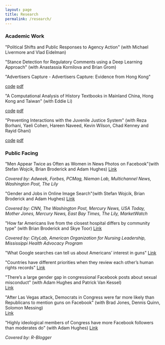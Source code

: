 ```yaml
---
layout: page
title: Research
permalink: /research/
---
```




### Academic Work

"Political Shifts and Public Responses to Agency Action" (with Michael Livermore and Vlad Eidelman) 

"Stance Detection for Regulatory Comments using a Deep Learning Approach" (with Anastassia Kornilova and Brian Grom)


"Advertisers Capture - Advertisers Capture: Evidence from Hong Kong"

[code](https://github.com/onyilam/newspaper) [pdf](https://onyilam.github.io/newspapers_latest.pdf)

"A Computational Analysis of History Textbooks in Mainland China, Hong Kong and Taiwan" (with Eddie Li)

[code](https://github.com/onyilam/textbooks) [pdf](https://onyilam.github.io/textbooks_latest.pdf)

"Preventing Interactions with the Juvenile Justice System" (with Reza Borhani, Yaeli Cohen, Hareen Naveed, Kevin Wilson, Chad Kenney and Rayid Ghani)

[code](https://github.com/dssg/milwaukee_public) [pdf](https://onyilam.github.io/juvenile.pdf)


### Public Facing

"Men Appear Twice as Often as Women in News Photos on Facebook"(with Stefan Wojcik, Brian Broderick and Adam Hughes) 
[Link](https://www.journalism.org/2019/05/23/men-appear-twice-as-often-as-women-in-news-photos-on-facebook/)

*Covered by: Adweek, Forbes, PCMag, Nieman Lab, Multichannel News, Washington Post, The Lily*
        
"Gender and Jobs in Online Image Search"(with Stefan Wojcik, Brian Broderick and Adam Hughes)
[Link](https://www.pewsocialtrends.org/2018/12/17/gender-and-jobs-in-online-image-searches/)

*Covered by: CNN, The Washington Post, Mercury News, USA Today, Mother Jones, Mercury News, East Bay Times, The Lily, MarketWatch*
			    
"How far Americans live from the closest hospital differs by community type" (with Brian Broderick and Skye Toor)
[Link](https://www.pewresearch.org/fact-tank/2018/12/12/how-far-americans-live-from-the-closest-hospital-differs-by-community-type/)

*Covered by: CityLab, American Organization for Nursing Leadership, Mississippi Health Advocacy Program*
			
"What Google searches can tell us about Americans’ interest in guns"
[Link](https://www.pewresearch.org/fact-tank/2018/03/16/what-google-searches-can-tell-us-about-americans-interest-in-guns/)

"Countries have different priorities when they review each other’s human rights records"
[Link](https://www.pewresearch.org/fact-tank/2019/03/20/countries-have-different-priorities-when-they-review-each-others-human-rights-records/)

"There’s a large gender gap in congressional Facebook posts about sexual misconduct"  (with Adam Hughes and Patrick Van Kessel)  
[Link](https://www.pewresearch.org/fact-tank/2018/02/01/theres-a-large-gender-gap-in-congressional-facebook-posts-about-sexual-misconduct/)

"After Las Vegas attack, Democrats in Congress were far more likely than Republicans to mention guns on Facebook" (with Brad Jones, Dennis Quinn, Solomon Messing)  
[Link](https://www.pewresearch.org/fact-tank/2017/10/19/after-las-vegas-attack-democrats-in-congress-were-far-more-likely-than-republicans-to-mention-guns-on-facebook/)

"Highly ideological members of Congress have more Facebook followers than moderates do" (with Adam Hughes) 
[Link](https://www.pewresearch.org/fact-tank/2017/08/21/highly-ideological-members-of-congress-have-more-facebook-followers-than-moderates-do/)

*Covered by: R-Blogger*

